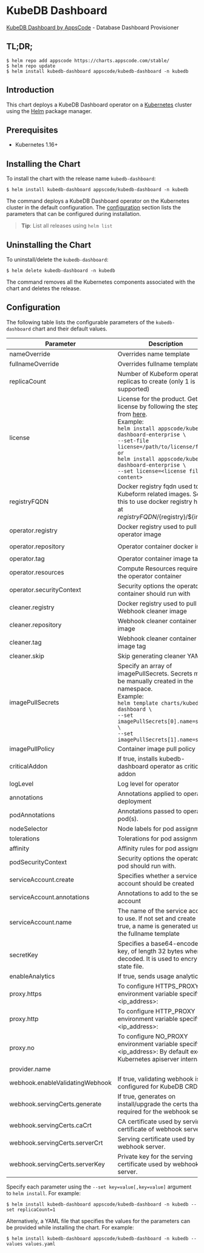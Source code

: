 # KubeDB Dashboard

[KubeDB Dashboard by AppsCode](https://github.com/kubedb) - Database Dashboard Provisioner

## TL;DR;

```console
$ helm repo add appscode https://charts.appscode.com/stable/
$ helm repo update
$ helm install kubedb-dashboard appscode/kubedb-dashboard -n kubedb
```

## Introduction

This chart deploys a KubeDB Dashboard operator on a [Kubernetes](http://kubernetes.io) cluster using the [Helm](https://helm.sh) package manager.

## Prerequisites

- Kubernetes 1.16+

## Installing the Chart

To install the chart with the release name `kubedb-dashboard`:

```console
$ helm install kubedb-dashboard appscode/kubedb-dashboard -n kubedb
```

The command deploys a KubeDB Dashboard operator on the Kubernetes cluster in the default configuration. The [configuration](#configuration) section lists the parameters that can be configured during installation.

> **Tip**: List all releases using `helm list`

## Uninstalling the Chart

To uninstall/delete the `kubedb-dashboard`:

```console
$ helm delete kubedb-dashboard -n kubedb
```

The command removes all the Kubernetes components associated with the chart and deletes the release.

## Configuration

The following table lists the configurable parameters of the `kubedb-dashboard` chart and their default values.

|            Parameter            |                                                                                                                                                                                        Description                                                                                                                                                                                         |            Default            |
|---------------------------------|--------------------------------------------------------------------------------------------------------------------------------------------------------------------------------------------------------------------------------------------------------------------------------------------------------------------------------------------------------------------------------------------|-------------------------------|
| nameOverride                    | Overrides name template                                                                                                                                                                                                                                                                                                                                                                    | <code>""</code>               |
| fullnameOverride                | Overrides fullname template                                                                                                                                                                                                                                                                                                                                                                | <code>""</code>               |
| replicaCount                    | Number of Kubeform operator replicas to create (only 1 is supported)                                                                                                                                                                                                                                                                                                                       | <code>1</code>                |
| license                         | License for the product. Get a license by following the steps from [here](https://kubedb.com/docs/latest/setup/install/overview/#get-a-license). <br> Example: <br> `helm install appscode/kubedb-dashboard-enterprise \` <br> `--set-file license=/path/to/license/file` <br> `or` <br> `helm install appscode/kubedb-dashboard-enterprise \` <br> `--set license=<license file content>` | <code>""</code>               |
| registryFQDN                    | Docker registry fqdn used to pull Kubeform related images. Set this to use docker registry hosted at ${registryFQDN}/${registry}/${image}                                                                                                                                                                                                                                                  | <code>""</code>               |
| operator.registry               | Docker registry used to pull operator image                                                                                                                                                                                                                                                                                                                                                | <code>kubedb</code>           |
| operator.repository             | Operator container docker image                                                                                                                                                                                                                                                                                                                                                            | <code>kubedb-dashboard</code> |
| operator.tag                    | Operator container image tag                                                                                                                                                                                                                                                                                                                                                               | <code>v0.0.1</code>           |
| operator.resources              | Compute Resources required by the operator container                                                                                                                                                                                                                                                                                                                                       | <code>{}</code>               |
| operator.securityContext        | Security options the operator container should run with                                                                                                                                                                                                                                                                                                                                    | <code>{}</code>               |
| cleaner.registry                | Docker registry used to pull Webhook cleaner image                                                                                                                                                                                                                                                                                                                                         | <code>appscode</code>         |
| cleaner.repository              | Webhook cleaner container image                                                                                                                                                                                                                                                                                                                                                            | <code>kubectl</code>          |
| cleaner.tag                     | Webhook cleaner container image tag                                                                                                                                                                                                                                                                                                                                                        | <code>v1.22</code>            |
| cleaner.skip                    | Skip generating cleaner YAML                                                                                                                                                                                                                                                                                                                                                               | <code>false</code>            |
| imagePullSecrets                | Specify an array of imagePullSecrets. Secrets must be manually created in the namespace. <br> Example: <br> `helm template charts/kubedb-dashboard \` <br> `--set imagePullSecrets[0].name=sec0 \` <br> `--set imagePullSecrets[1].name=sec1`                                                                                                                                              | <code>[]</code>               |
| imagePullPolicy                 | Container image pull policy                                                                                                                                                                                                                                                                                                                                                                | <code>IfNotPresent</code>     |
| criticalAddon                   | If true, installs kubedb-dashboard operator as critical addon                                                                                                                                                                                                                                                                                                                              | <code>false</code>            |
| logLevel                        | Log level for operator                                                                                                                                                                                                                                                                                                                                                                     | <code>3</code>                |
| annotations                     | Annotations applied to operator deployment                                                                                                                                                                                                                                                                                                                                                 | <code>{}</code>               |
| podAnnotations                  | Annotations passed to operator pod(s).                                                                                                                                                                                                                                                                                                                                                     | <code>{}</code>               |
| nodeSelector                    | Node labels for pod assignment                                                                                                                                                                                                                                                                                                                                                             | <code></code>                 |
| tolerations                     | Tolerations for pod assignment                                                                                                                                                                                                                                                                                                                                                             | <code>[]</code>               |
| affinity                        | Affinity rules for pod assignment                                                                                                                                                                                                                                                                                                                                                          | <code>{}</code>               |
| podSecurityContext              | Security options the operator pod should run with.                                                                                                                                                                                                                                                                                                                                         | <code>{}</code>               |
| serviceAccount.create           | Specifies whether a service account should be created                                                                                                                                                                                                                                                                                                                                      | <code>true</code>             |
| serviceAccount.annotations      | Annotations to add to the service account                                                                                                                                                                                                                                                                                                                                                  | <code>{}</code>               |
| serviceAccount.name             | The name of the service account to use. If not set and create is true, a name is generated using the fullname template                                                                                                                                                                                                                                                                     | <code></code>                 |
| secretKey                       | Specifies a base64-encoded key, of length 32 bytes when decoded. It is used to encrypt the state file.                                                                                                                                                                                                                                                                                     | <code></code>                 |
| enableAnalytics                 | If true, sends usage analytics                                                                                                                                                                                                                                                                                                                                                             | <code>true</code>             |
| proxy.https                     | To configure HTTPS_PROXY environment variable specify <ip_address>:<port>                                                                                                                                                                                                                                                                                                                  | <code>''</code>               |
| proxy.http                      | To configure HTTP_PROXY environment variable specify <ip_address>:<port>                                                                                                                                                                                                                                                                                                                   | <code>''</code>               |
| proxy.no                        | To configure NO_PROXY environment variable specify <ip_address>:<port> By default exclude Kubernetes apiserver internal IP.                                                                                                                                                                                                                                                                | <code>'10.43.0.1'</code>      |
| provider.name                   |                                                                                                                                                                                                                                                                                                                                                                                            | <code>linode</code>           |
| webhook.enableValidatingWebhook | If true, validating webhook is configured for KubeDB CRDss                                                                                                                                                                                                                                                                                                                                 | <code>true</code>             |
| webhook.servingCerts.generate   | If true, generates on install/upgrade the certs that is required for the webhook server.                                                                                                                                                                                                                                                                                                   | <code>true</code>             |
| webhook.servingCerts.caCrt      | CA certificate used by serving certificate of webhook server.                                                                                                                                                                                                                                                                                                                              | <code>""</code>               |
| webhook.servingCerts.serverCrt  | Serving certificate used by webhook server.                                                                                                                                                                                                                                                                                                                                                | <code>""</code>               |
| webhook.servingCerts.serverKey  | Private key for the serving certificate used by webhook server.                                                                                                                                                                                                                                                                                                                            | <code>""</code>               |


Specify each parameter using the `--set key=value[,key=value]` argument to `helm install`. For example:

```console
$ helm install kubedb-dashboard appscode/kubedb-dashboard -n kubedb --set replicaCount=1
```

Alternatively, a YAML file that specifies the values for the parameters can be provided while
installing the chart. For example:

```console
$ helm install kubedb-dashboard appscode/kubedb-dashboard -n kubedb --values values.yaml
```
